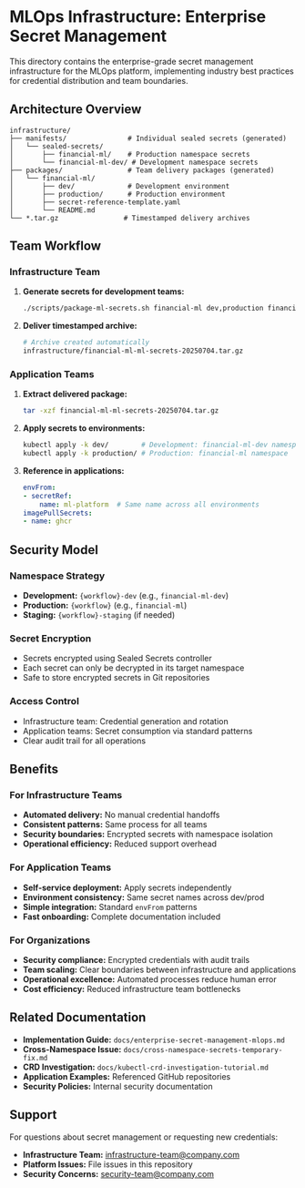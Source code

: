 # MLOps Infrastructure: Enterprise Secret Management

This directory contains the enterprise-grade secret management infrastructure for the MLOps platform, implementing industry best practices for credential distribution and team boundaries.

## Architecture Overview

```
infrastructure/
├── manifests/               # Individual sealed secrets (generated)
│   └── sealed-secrets/
│       ├── financial-ml/    # Production namespace secrets
│       └── financial-ml-dev/ # Development namespace secrets
├── packages/                # Team delivery packages (generated)
│   └── financial-ml/
│       ├── dev/             # Development environment
│       ├── production/      # Production environment
│       ├── secret-reference-template.yaml
│       └── README.md
└── *.tar.gz                # Timestamped delivery archives
```

## Team Workflow

### Infrastructure Team
1. **Generate secrets for development teams:**
   ```bash
   ./scripts/package-ml-secrets.sh financial-ml dev,production financial-team@company.com
   ```

2. **Deliver timestamped archive:**
   ```bash
   # Archive created automatically
   infrastructure/financial-ml-ml-secrets-20250704.tar.gz
   ```

### Application Teams
1. **Extract delivered package:**
   ```bash
   tar -xzf financial-ml-ml-secrets-20250704.tar.gz
   ```

2. **Apply secrets to environments:**
   ```bash
   kubectl apply -k dev/        # Development: financial-ml-dev namespace
   kubectl apply -k production/ # Production: financial-ml namespace
   ```

3. **Reference in applications:**
   ```yaml
   envFrom:
   - secretRef:
       name: ml-platform  # Same name across all environments
   imagePullSecrets:
   - name: ghcr
   ```

## Security Model

### Namespace Strategy
- **Development:** `{workflow}-dev` (e.g., `financial-ml-dev`)
- **Production:** `{workflow}` (e.g., `financial-ml`)
- **Staging:** `{workflow}-staging` (if needed)

### Secret Encryption
- Secrets encrypted using Sealed Secrets controller
- Each secret can only be decrypted in its target namespace
- Safe to store encrypted secrets in Git repositories

### Access Control
- Infrastructure team: Credential generation and rotation
- Application teams: Secret consumption via standard patterns
- Clear audit trail for all operations

## Benefits

### For Infrastructure Teams
- **Automated delivery:** No manual credential handoffs
- **Consistent patterns:** Same process for all teams
- **Security boundaries:** Encrypted secrets with namespace isolation
- **Operational efficiency:** Reduced support overhead

### For Application Teams
- **Self-service deployment:** Apply secrets independently
- **Environment consistency:** Same secret names across dev/prod
- **Simple integration:** Standard `envFrom` patterns
- **Fast onboarding:** Complete documentation included

### For Organizations
- **Security compliance:** Encrypted credentials with audit trails
- **Team scaling:** Clear boundaries between infrastructure and applications
- **Operational excellence:** Automated processes reduce human error
- **Cost efficiency:** Reduced infrastructure team bottlenecks

## Related Documentation

- **Implementation Guide:** `docs/enterprise-secret-management-mlops.md`
- **Cross-Namespace Issue:** `docs/cross-namespace-secrets-temporary-fix.md`
- **CRD Investigation:** `docs/kubectl-crd-investigation-tutorial.md`
- **Application Examples:** Referenced GitHub repositories
- **Security Policies:** Internal security documentation

## Support

For questions about secret management or requesting new credentials:
- **Infrastructure Team:** infrastructure-team@company.com
- **Platform Issues:** File issues in this repository
- **Security Concerns:** security-team@company.com